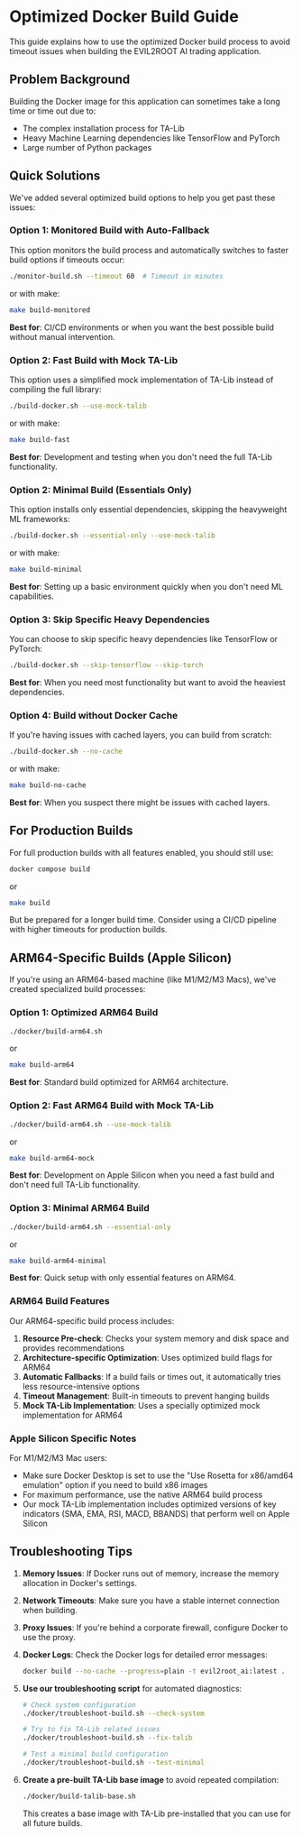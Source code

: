 # Optimized Docker Build Guide

This guide explains how to use the optimized Docker build process to avoid timeout issues when building the EVIL2ROOT AI trading application.

## Problem Background

Building the Docker image for this application can sometimes take a long time or time out due to:
- The complex installation process for TA-Lib
- Heavy Machine Learning dependencies like TensorFlow and PyTorch
- Large number of Python packages

## Quick Solutions

We've added several optimized build options to help you get past these issues:

### Option 1: Monitored Build with Auto-Fallback

This option monitors the build process and automatically switches to faster build options if timeouts occur:

```bash
./monitor-build.sh --timeout 60  # Timeout in minutes
```

or with make:

```bash
make build-monitored
```

**Best for**: CI/CD environments or when you want the best possible build without manual intervention.

### Option 2: Fast Build with Mock TA-Lib

This option uses a simplified mock implementation of TA-Lib instead of compiling the full library:

```bash
./build-docker.sh --use-mock-talib
```

or with make:

```bash
make build-fast
```

**Best for**: Development and testing when you don't need the full TA-Lib functionality.

### Option 2: Minimal Build (Essentials Only)

This option installs only essential dependencies, skipping the heavyweight ML frameworks:

```bash
./build-docker.sh --essential-only --use-mock-talib
```

or with make:

```bash
make build-minimal
```

**Best for**: Setting up a basic environment quickly when you don't need ML capabilities.

### Option 3: Skip Specific Heavy Dependencies

You can choose to skip specific heavy dependencies like TensorFlow or PyTorch:

```bash
./build-docker.sh --skip-tensorflow --skip-torch
```

**Best for**: When you need most functionality but want to avoid the heaviest dependencies.

### Option 4: Build without Docker Cache

If you're having issues with cached layers, you can build from scratch:

```bash
./build-docker.sh --no-cache
```

or with make:

```bash
make build-no-cache
```

**Best for**: When you suspect there might be issues with cached layers.

## For Production Builds

For full production builds with all features enabled, you should still use:

```bash
docker compose build
```

or

```bash
make build
```

But be prepared for a longer build time. Consider using a CI/CD pipeline with higher timeouts for production builds.

## ARM64-Specific Builds (Apple Silicon)

If you're using an ARM64-based machine (like M1/M2/M3 Macs), we've created specialized build processes:

### Option 1: Optimized ARM64 Build

```bash
./docker/build-arm64.sh
```

or

```bash
make build-arm64
```

**Best for**: Standard build optimized for ARM64 architecture.

### Option 2: Fast ARM64 Build with Mock TA-Lib

```bash
./docker/build-arm64.sh --use-mock-talib
```

or

```bash
make build-arm64-mock
```

**Best for**: Development on Apple Silicon when you need a fast build and don't need full TA-Lib functionality.

### Option 3: Minimal ARM64 Build

```bash
./docker/build-arm64.sh --essential-only
```

or

```bash
make build-arm64-minimal
```

**Best for**: Quick setup with only essential features on ARM64.

### ARM64 Build Features

Our ARM64-specific build process includes:

1. **Resource Pre-check**: Checks your system memory and disk space and provides recommendations
2. **Architecture-specific Optimization**: Uses optimized build flags for ARM64
3. **Automatic Fallbacks**: If a build fails or times out, it automatically tries less resource-intensive options
4. **Timeout Management**: Built-in timeouts to prevent hanging builds
5. **Mock TA-Lib Implementation**: Uses a specially optimized mock implementation for ARM64

### Apple Silicon Specific Notes

For M1/M2/M3 Mac users:
- Make sure Docker Desktop is set to use the "Use Rosetta for x86/amd64 emulation" option if you need to build x86 images
- For maximum performance, use the native ARM64 build process
- Our mock TA-Lib implementation includes optimized versions of key indicators (SMA, EMA, RSI, MACD, BBANDS) that perform well on Apple Silicon

## Troubleshooting Tips

1. **Memory Issues**: If Docker runs out of memory, increase the memory allocation in Docker's settings.

2. **Network Timeouts**: Make sure you have a stable internet connection when building.

3. **Proxy Issues**: If you're behind a corporate firewall, configure Docker to use the proxy.

4. **Docker Logs**: Check the Docker logs for detailed error messages:
   ```bash
   docker build --no-cache --progress=plain -t evil2root_ai:latest .
   ```

5. **Use our troubleshooting script** for automated diagnostics:
   ```bash
   # Check system configuration
   ./docker/troubleshoot-build.sh --check-system
   
   # Try to fix TA-Lib related issues
   ./docker/troubleshoot-build.sh --fix-talib
   
   # Test a minimal build configuration
   ./docker/troubleshoot-build.sh --test-minimal
   ```

6. **Create a pre-built TA-Lib base image** to avoid repeated compilation:
   ```bash
   ./docker/build-talib-base.sh
   ```
   This creates a base image with TA-Lib pre-installed that you can use for all future builds.
